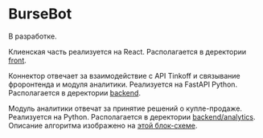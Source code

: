 # BurseBot
В разработке.

Клиенская часть реализуется на React. Располагается в деректории [front](https://github.com/ageent/bursebot/tree/main/front).

Коннектор отвечает за взаимодействие с API Tinkoff и связывание фроронтенда и модуля аналитики. 
Реализуется на FastAPI Python. Располагается в деректории [backend](https://github.com/ageent/bursebot/tree/main/backend).

Модуль аналитики отвечат за принятие решений о купле-продаже. Реализуется на Python. 
Располагается в деректории [backend/analytics](https://github.com/ageent/bursebot/tree/main/backend/analytics). 
Описание алгоритма изображено на [этой блок-схеме](https://github.com/ageent/bursebot/blob/main/notebooks/charts/trade.png).
